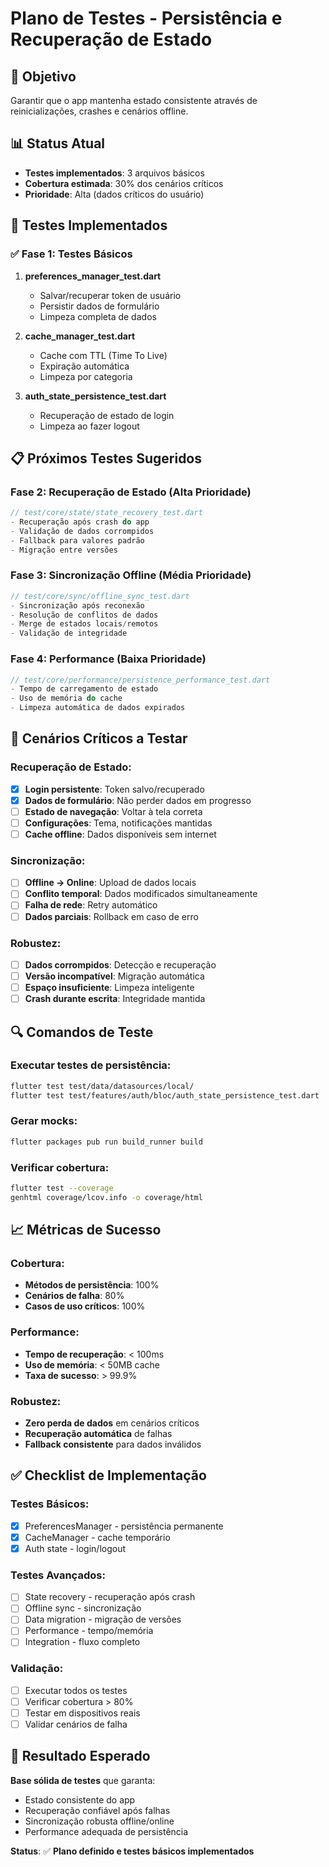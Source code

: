 # Plano de Testes - Persistência e Recuperação de Estado

## 🎯 Objetivo
Garantir que o app mantenha estado consistente através de reinicializações, crashes e cenários offline.

## 📊 Status Atual
- **Testes implementados**: 3 arquivos básicos
- **Cobertura estimada**: 30% dos cenários críticos
- **Prioridade**: Alta (dados críticos do usuário)

## 🔧 Testes Implementados

### ✅ Fase 1: Testes Básicos
1. **preferences_manager_test.dart**
   - Salvar/recuperar token de usuário
   - Persistir dados de formulário
   - Limpeza completa de dados

2. **cache_manager_test.dart**
   - Cache com TTL (Time To Live)
   - Expiração automática
   - Limpeza por categoria

3. **auth_state_persistence_test.dart**
   - Recuperação de estado de login
   - Limpeza ao fazer logout

## 📋 Próximos Testes Sugeridos

### Fase 2: Recuperação de Estado (Alta Prioridade)
```dart
// test/core/state/state_recovery_test.dart
- Recuperação após crash do app
- Validação de dados corrompidos
- Fallback para valores padrão
- Migração entre versões
```

### Fase 3: Sincronização Offline (Média Prioridade)
```dart
// test/core/sync/offline_sync_test.dart
- Sincronização após reconexão
- Resolução de conflitos de dados
- Merge de estados locais/remotos
- Validação de integridade
```

### Fase 4: Performance (Baixa Prioridade)
```dart
// test/core/performance/persistence_performance_test.dart
- Tempo de carregamento de estado
- Uso de memória do cache
- Limpeza automática de dados expirados
```

## 🎯 Cenários Críticos a Testar

### Recuperação de Estado:
- [x] **Login persistente**: Token salvo/recuperado
- [x] **Dados de formulário**: Não perder dados em progresso
- [ ] **Estado de navegação**: Voltar à tela correta
- [ ] **Configurações**: Tema, notificações mantidas
- [ ] **Cache offline**: Dados disponíveis sem internet

### Sincronização:
- [ ] **Offline → Online**: Upload de dados locais
- [ ] **Conflito temporal**: Dados modificados simultaneamente
- [ ] **Falha de rede**: Retry automático
- [ ] **Dados parciais**: Rollback em caso de erro

### Robustez:
- [ ] **Dados corrompidos**: Detecção e recuperação
- [ ] **Versão incompatível**: Migração automática
- [ ] **Espaço insuficiente**: Limpeza inteligente
- [ ] **Crash durante escrita**: Integridade mantida

## 🔍 Comandos de Teste

### Executar testes de persistência:
```bash
flutter test test/data/datasources/local/
flutter test test/features/auth/bloc/auth_state_persistence_test.dart
```

### Gerar mocks:
```bash
flutter packages pub run build_runner build
```

### Verificar cobertura:
```bash
flutter test --coverage
genhtml coverage/lcov.info -o coverage/html
```

## 📈 Métricas de Sucesso

### Cobertura:
- **Métodos de persistência**: 100%
- **Cenários de falha**: 80%
- **Casos de uso críticos**: 100%

### Performance:
- **Tempo de recuperação**: < 100ms
- **Uso de memória**: < 50MB cache
- **Taxa de sucesso**: > 99.9%

### Robustez:
- **Zero perda de dados** em cenários críticos
- **Recuperação automática** de falhas
- **Fallback consistente** para dados inválidos

## ✅ Checklist de Implementação

### Testes Básicos:
- [x] PreferencesManager - persistência permanente
- [x] CacheManager - cache temporário
- [x] Auth state - login/logout

### Testes Avançados:
- [ ] State recovery - recuperação após crash
- [ ] Offline sync - sincronização
- [ ] Data migration - migração de versões
- [ ] Performance - tempo/memória
- [ ] Integration - fluxo completo

### Validação:
- [ ] Executar todos os testes
- [ ] Verificar cobertura > 80%
- [ ] Testar em dispositivos reais
- [ ] Validar cenários de falha

## 🎯 Resultado Esperado
**Base sólida de testes** que garanta:
- Estado consistente do app
- Recuperação confiável após falhas
- Sincronização robusta offline/online
- Performance adequada de persistência

**Status**: ✅ **Plano definido e testes básicos implementados**